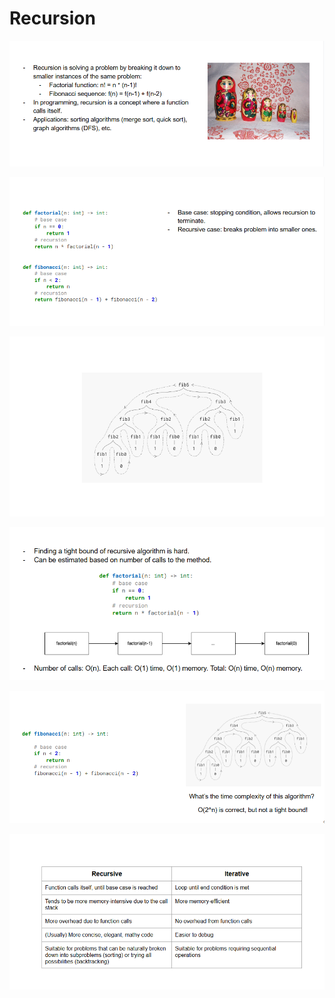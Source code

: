 # Recursion

![](./images/Screenshot_43.png)

![](./images/Screenshot_1.png)

![](./images/Screenshot_2.png)

![](./images/Screenshot_3.png)

![](./images/Screenshot_4.png)

![](./images/Screenshot_5.png)
